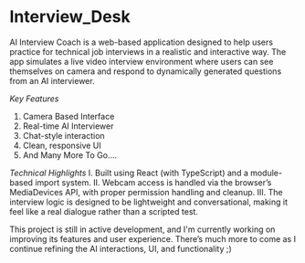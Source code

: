 # Interview_Desk
AI Interview Coach is a web-based application designed to help users practice for technical job interviews in a realistic and interactive way. The app simulates a live video interview environment where users can see themselves on camera and respond to dynamically generated questions from an AI interviewer.

*Key Features*
1. Camera Based Interface
2. Real-time AI Interviewer
3. Chat-style interaction
4. Clean, responsive UI
5. And Many More To Go....

*Technical Highlights*
I. Built using React (with TypeScript) and a module-based import system.
II. Webcam access is handled via the browser’s MediaDevices API, with proper permission handling and cleanup.
III. The interview logic is designed to be lightweight and conversational, making it feel like a real dialogue rather than a scripted test.

This project is still in active development, and I'm currently working on improving its features and user experience. There’s much more to come as I continue refining the AI interactions, UI, and functionality ;)
